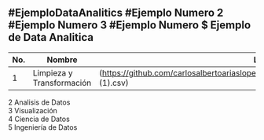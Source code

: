 #EjemploDataAnalitics
#Ejemplo Numero 2
#Ejemplo Numero 3
#Ejemplo Numero $
Ejemplo de Data Analitica
-----------------------------------
|No.	|Nombre	 |Link de Acceso 
------|--------|-------------------
|1|Limpieza y Transformación |(https://github.com/carlosalbertoariaslopez/EjemploDataAnalitics/blob/main/vmsForVCenter_Name (1).csv)| 




2	Analisis de Datos	
3	Visualización	
4	Ciencia de Datos	
5	Ingeniería de Datos	


